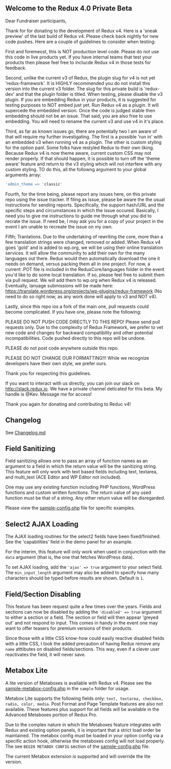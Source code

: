 ## Welcome to the Redux 4.0 Private Beta

Dear Fundraiser participants,

Thank for for donating to the development of Redux v4.  Here is a 'sneak preview' of the last build of Redux v4.  Please check back nightly for new code pushes.  Here are a couple of guidelines to consider when testing:

First and foremeost, this is NOT production level code.  Please do not use this code in live products yet.  If you have internal teams that test your products then please feel free to inclucde Redux v4 in those tests for feedback.

Second, unlike the current v3 of Redux, the plugin slug for v4 is not yet 'redux-framework'.  It is HIGHLY recommended you do not install this version into the current v3 folder.  The slug for this private build is 'redux-dev' and that the plugin folder is titled.  When testing, please disable the v3 plugin.  If you are embedding Redux in your products, it is suggested for testing purposes to NOT embed just yet.  Run Redux v4 as a plugin.  It will supercede the embedded version.  Once the code is judged stable then embedding should not be an issue.  That said, you are also free to use embedding.  You will need to rename the current v3 and use v4 in it's place.

Third, as far as known issues go, there are potentially two I am aware of that will require my further investigating.  The first is a possible 'run in' with an embedded v3 when running v4 as a plugin.  The other is custom styling for the option panl.  Some folks have restyled Redux to their own liking.  Because Redux v4 is now theme aware, current custom CSS may not render properly.  If that should happen, it is possible to turn off the 'theme aware' feature and return to the v3 styling which will not interfere with any custom styling.  TO do this, all the followng argument to your global arguments array:

```php
'admin_theme => 'classic'
```

Fourth, for the time being, please report any issues here, on this private repo using the issue tracker.  If filing as issue, please be aware the the usual instructions for sending reports.  Specifically, the support hash/URL and the specific steps and circumstances in which the issue occured.  Basically, I need you to give me instructions to guide me through what you did to recrate the issue.  If need be, I may ask you for a copy of your project in the event I am unable to recreate the issue on my own.

Fifth; Tranlations.  Due to the undertaking of rewriting the core, more than a few translation strings were changed, removed or added.  When Redux v4 goes 'gold' and is added to wp.org, we will be using their online translation services.  It will allow the community to add their own for the many languages out there.  Redux would then automatically download the one it needs on demand, versus packing them all in one project.  For now, a current .POT file is included in the ReduxCore/languages folder in the event you'd like to do some local translation.  If so, please feel free to submit them via pull request.  We will add them to wp.org when Redux v4 is released.  Eventually, lanuage submissions will be made here:  https://translate.wordpress.org/projects/wp-plugins/redux-framework (No need to do so right now, as any work done will apply to v3 and NOT v4).

Lastly, since this repo ios a fork of the main one, pull requests could become complicated.  If you have one, please note the following:

PLEASE DO NOT PUSH CODE DIRECTLY TO THIS REPO!  Please send pull requests only.  Due to the complexity of Redux Framework, we prefer to vet new code and changes for backward compatibility and other potential incompatibilities.  Code pushed directly to this repo will be undone.

PLEASE do not post code anywhere outside this repo.

PLEASE DO NOT CHANGE OUR FORMATTING!!!  While we recognize developers have their own style, we prefer ours.

Thank you for respecting this guidelines.  

If you want to interact with us directly, you can join our slack on http://slack.redux.io.  We have a private channel deticated for this beta.  My handle is @Kev.  Message me for access!

Thank you again for donating and contributing to Reduc v4!

## Changelog ##

See [Changelog.md](https://github.com/dovy/redux-dev/blob/master/CHANGELOG.md)

## Field Sanitizing ##

Field sanitizing allows one to pass an array of function names as an argument to a field in which the return value will be the sanitizing string.  This feature will only work with text based fields including text, textarea, and multi_text (ACE Editor and WP Editor not included).

One may use any existing function including PHP functions, WordPress functions and custom written functions.  The return value of any used function must be that of a string.  Any other return value will be disregarded.

Please view the [sample-config.php](https://github.com/kprovance/redux-dev/blob/master/sample/sample-config.php) file for specific examples.

## Select2 AJAX Loading ##

The AJAX loading routines for the select2 fields have been fixed/finished.  See the 'capabilities' field in the demo panel for an example.  

For the interim, this feature will only work when used in conjunction with the `data` argument (that is, the one that fetches WordPress data).  

To set AJAX loading, add the `'ajax' => true` argument to your select field.  The `min_input_length` argument may also be added to specify how many characters should be typed before results are shown.  Default is `1`.

## Field/Section Disabling ##

This feature has been request quite a few times over the years.  Fields and sections can now be disabled by adding the `'disabled' => true` argument to either a section or a field.  The section or field will then appear 'greyed out' and not respond to input.  This comes in handy in the event one may want to offer teasers for premium versions of their products.

Since those with a little CSS know-how could easily reactive disabled fields with a little CSS, I took the added precaution of having Redux remove any `name` atttibutes on disabled fields/sections.  This way, even if a clever user reactivates the field, it will never save.

## Metabox Lite ##

A lite version of Metaboxes is available with Redux v4.  Please see the [sample-metabox-config.php](https://github.com/kprovance/redux-dev/blob/master/sample/sample-metabox-config.php) in the `sample` folder for usage.

Metabox Lite supports the following fields only:  `text, textarea, checkbox, radio, color, media`.  Post Format and Page Template features are also not available.  These features plus support for all fields will be available in the Advanced Metaboxes portion of Redux Pro.

Due to the complex nature in which the Metaboxes feature integrates with Redux and existing option panels, it is important that a strict load order be maintained.  The metabox config must be loaded in your option config via a specific action hook, otherwise the metaboxes config will not load properly.  The see `BEGIN METABOX CONFIG` section of the [sample-config.php](https://github.com/kprovance/redux-dev/blob/master/sample/sample-config.php) file.

The current Metabox extension *is* supported and will override the lite version. 
